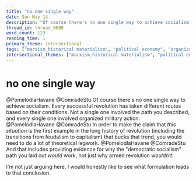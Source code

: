 ```yaml
---
title: "no one single way"
date: Sun May 14
description: "Of course there's no one single way to achieve socialism. Every successful revolution has taken different routes based on their conditions."
thread_id: thread_0698
word_count: 123
reading_time: 1
primary_theme: intersectional
tags: ["marxism_historical materialism", "political economy", "organizational theory"]
intersectional_themes: ["marxism_historical materialism", "political economy", "organizational theory"]
---
```


# no one single way

@PomelodlaHavane @ComradeStu Of course there's no one single way to achieve socialism. Every successful revolution has taken different routes based on their conditions. Not a single one involved the path you described, and every single one involved organized military action. @PomelodlaHavane @ComradeStu In order to make the claim that *this situation* is the first example in the long history of revolution (including the transitions from feudalism to capitalism) that bucks that trend, you would need to do a lot of theoretical legwork. @PomelodlaHavane @ComradeStu And that includes providing evidence for why the "democratic socialism" path you laid out *would* work, not just why armed revolution *wouldn't*.

I'm not just arguing here, I would honestly like to see what formulation leads to that conclusion.